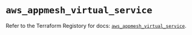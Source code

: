 # `aws_appmesh_virtual_service`

Refer to the Terraform Registory for docs: [`aws_appmesh_virtual_service`](https://registry.terraform.io/providers/hashicorp/aws/5.31.0/docs/resources/appmesh_virtual_service).

